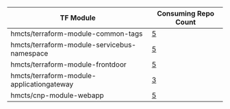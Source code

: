 | TF Module | Consuming Repo Count |
| --- | --- |
| hmcts/terraform-module-common-tags | [       5](https://github.com/search?q=org%3Ahmcts+hmcts/terraform-module-common-tags+language%3AHCL&type=code&l=HCL) |
| hmcts/terraform-module-servicebus-namespace | [       5](https://github.com/search?q=org%3Ahmcts+hmcts/terraform-module-servicebus-namespace+language%3AHCL&type=code&l=HCL) |
| hmcts/terraform-module-frontdoor | [       5](https://github.com/search?q=org%3Ahmcts+hmcts/terraform-module-frontdoor+language%3AHCL&type=code&l=HCL) |
| hmcts/terraform-module-applicationgateway | [       3](https://github.com/search?q=org%3Ahmcts+hmcts/terraform-module-applicationgateway+language%3AHCL&type=code&l=HCL) |
| hmcts/cnp-module-webapp | [       5](https://github.com/search?q=org%3Ahmcts+hmcts/cnp-module-webapp+language%3AHCL&type=code&l=HCL) |

